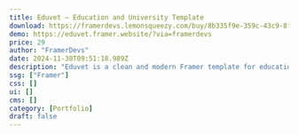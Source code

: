 ```yaml
---
title: Eduvet — Education and University Template
download: https://framerdevs.lemonsqueezy.com/buy/8b335f9e-359c-43c9-8f42-2d39bb3344a6
demo: https://eduvet.framer.website/?via=framerdevs
price: 29
author: "FramerDevs"
date: 2024-11-30T09:51:18.989Z
description: "Eduvet is a clean and modern Framer template for educational institutions, universities, and online courses. It offers a streamlined design with versatile pages for courses, faculty, events, and more—perfect for creating an impactful online presence."
ssg: ["Framer"]
css: []
ui: []
cms: []
category: [Portfolio]
draft: false
---
```

